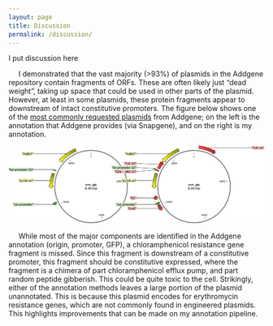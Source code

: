 ```yaml
---
layout: page
title: Discussion
permalink: /discussion/
---
```


I put discussion here  

&nbsp;&nbsp;&nbsp;&nbsp;&nbsp;I demonstrated that the vast majority (>93%) of plasmids in the Addgene repository contain fragments of ORFs. These are often likely just “dead weight”, taking up space that could be used in other parts of the plasmid. However, at least in some plasmids, these protein fragments appear to downstream of intact constitutive promoters. The figure below shows one of the <a href=" https://www.addgene.org/27169/">most commonly requested plasmids</a> from Addgene; on the left is the annotation that Addgene provides (via Snapgene), and on the right is my annotation.  

<img src="/images/before_after.png" height="40%">  

&nbsp;&nbsp;&nbsp;&nbsp;&nbsp;While most of the major components are identified in the Addgene annotation (origin, promoter, GFP), a chloramphenicol resistance gene fragment is missed. Since this fragment is downstream of a constitutive promoter, this fragment should be constitutive expressed, where the fragment is a chimera of part chloramphenicol efflux pump, and part random peptide gibberish. This could be quite toxic to the cell. Strikingly, either of the annotation methods leaves a large portion of the plasmid unannotated. This is because this plasmid encodes for erythromycin resistance genes, which are not commonly found in engineered plasmids. This highlights improvements that can be made on my annotation pipeline.
